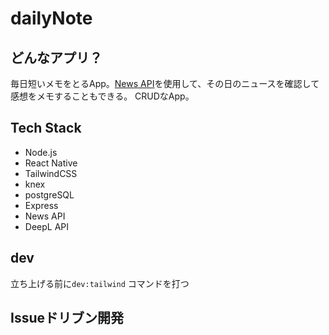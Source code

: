 # dailyNote

## どんなアプリ？

毎日短いメモをとるApp。[News API](https://newsapi.org/)を使用して、その日のニュースを確認して感想をメモすることもできる。
CRUDなApp。

##  Tech Stack
- Node.js
- React Native
- TailwindCSS
- knex
- postgreSQL
- Express
- News API 
- DeepL API

## dev

立ち上げる前に`dev:tailwind` コマンドを打つ

## Issueドリブン開発